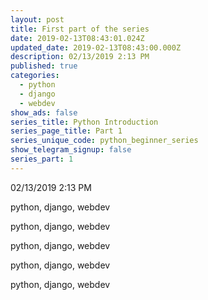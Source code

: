 ```yaml
---
layout: post
title: First part of the series
date: 2019-02-13T08:43:01.024Z
updated_date: 2019-02-13T08:43:00.000Z
description: 02/13/2019 2:13 PM
published: true
categories:
  - python
  - django
  - webdev
show_ads: false
series_title: Python Introduction
series_page_title: Part 1
series_unique_code: python_beginner_series
show_telegram_signup: false
series_part: 1
---
```

02/13/2019 2:13 PM



python, django, webdev



python, django, webdev



python, django, webdev



python, django, webdev



python, django, webdev